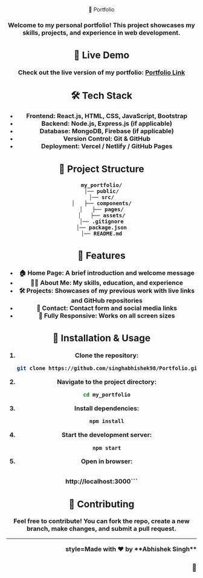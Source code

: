 <div align="center">📌 Portfolio<h3><div/>

Welcome to my personal portfolio! This project showcases my skills, projects, and experience in web development.

## 🚀 Live Demo
Check out the live version of my portfolio:
[Portfolio Link](https://port98.netlify.app/)

## 🛠️ Tech Stack
- **Frontend:** React.js, HTML, CSS, JavaScript, Bootstrap
- **Backend:** Node.js, Express.js (if applicable)
- **Database:** MongoDB, Firebase (if applicable)
- **Version Control:** Git & GitHub
- **Deployment:** Vercel / Netlify / GitHub Pages

## 📂 Project Structure
```
my_portfolio/
│── public/
│── src/
│   ├── components/
│   ├── pages/
│   ├── assets/
│── .gitignore
│── package.json
│── README.md
```

## 📸 Features
- 🏠 **Home Page:** A brief introduction and welcome message
- 👨‍💻 **About Me:** My skills, education, and experience
- 🛠 **Projects:** Showcases of my previous work with live links and GitHub repositories
- 📩 **Contact:** Contact form and social media links
- 🎨 **Fully Responsive:** Works on all screen sizes

## 📌 Installation & Usage
1. Clone the repository:
   ```sh
   git clone https://github.com/singhabhishek98/Portfolio.git
   ```
2. Navigate to the project directory:
   ```sh
   cd my_portfolio
   ```
3. Install dependencies:
   ```sh
   npm install
   ```
4. Start the development server:
   ```sh
   npm start
   ```
5. Open in browser:
   ```
http://localhost:3000```

## 📢 Contributing
Feel free to contribute! You can fork the repo, create a new branch, make changes, and submit a pull request.


---

<div align="right"> style=Made with ❤️ by **Abhishek Singh**<h3> 🚀<div/>

